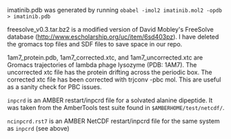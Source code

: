 imatinib.pdb was generated by running `obabel -imol2 imatinib.mol2 -opdb > imatinib.pdb`


freesolve_v0.3.tar.bz2 is a modified version of David Mobley's FreeSolve database (http://www.escholarship.org/uc/item/6sd403pz).  I have deleted the gromacs top files and SDF files to save space in our repo.


1am7_protein.pdb, 1am7_corrected.xtc, and 1am7_uncorrected.xtc are Gromacs trajectories of lambda phage lysozyme (PDB: 1AM7).  The uncorrected xtc file has the protein drifting across the periodic box.  The
corrected xtc file has been corrected with trjconv -pbc mol.  This are useful as a sanity check for PBC issues.

`inpcrd` is an AMBER restart/inpcrd file for a solvated alanine dipeptide. It
was taken from the AmberTools test suite found in `$AMBERHOME/test/netcdf/`.

`ncinpcrd.rst7` is an AMBER NetCDF restart/inpcrd file for the same system as
`inpcrd` (see above)

